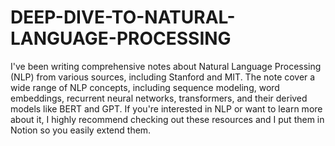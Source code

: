 # DEEP-DIVE-TO-NATURAL-LANGUAGE-PROCESSING
I've been writing comprehensive notes about Natural Language Processing (NLP) from various sources, including Stanford and MIT. The note cover a wide range of NLP concepts, including sequence modeling, word embeddings, recurrent neural networks, transformers, and their derived models like BERT and GPT. If you're interested in NLP or want to learn more about it, I highly recommend checking out these resources and I put them in Notion so you easily extend them. 
